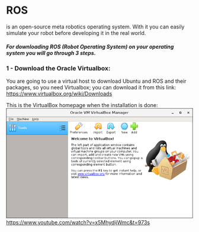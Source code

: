 # ROS 
is an open-source meta robotics operating system. 
With it you can easily simulate your robot before developing it in the real world. 

##### For downloading ROS (Robot Operating System) on your operating system you will go through 3 steps. 

### 1 - Download the Oracle Virtualbox: 
You are going to use a virtual host to download Ubuntu and ROS and their packages, so you need Virtualbox; you can download it from this link: https://www.virtualbox.org/wiki/Downloads 

This is the VirtualBox homepage when the installation is done: 
![](images/VM.png)
https://www.youtube.com/watch?v=x5MhydijWmc&t=973s 
